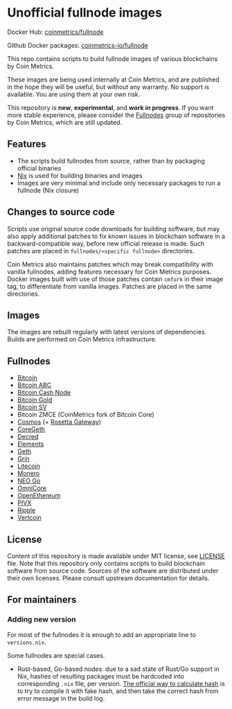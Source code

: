 # Unofficial fullnode images

Docker Hub: [coinmetrics/fullnode](https://hub.docker.com/r/coinmetrics/fullnode)

Github Docker packages: [coinmetrics-io/fullnode](https://github.com/coinmetrics-io/fullnode/packages)

This repo contains scripts to build fullnode images of various blockchains by Coin Metrics.

These images are being used internally at Coin Metrics, and are published in the hope they will be useful, but without any warranty.
No support is available. You are using them at your own risk.

This repository is **new**, **experimental**, and **work in progress**. If you want more stable experience, please consider the [Fullnodes](https://gitlab.com/coinmetrics/fullnodes) group of repositories by Coin Metrics, which are still updated.

## Features

* The scripts build fullnodes from source, rather than by packaging official binaries
* [Nix](https://nixos.org/nix/) is used for building binaries and images
* Images are very minimal and include only necessary packages to run a fullnode (Nix closure)

## Changes to source code

Scripts use original source code downloads for building software, but may also apply additional patches to fix known issues in blockchain software in a backward-compatible way, before new official release is made.
Such patches are placed in `fullnodes/<specific fullnode>` directories.

Coin Metrics also maintains patches which may break compatibility with vanilla fullnodes, adding features necessary for Coin Metrics purposes. Docker images built with use of those patches contain `cmfork` in their image tag, to differentiate from vanilla images. Patches are placed in the same directories.

## Images

The images are rebuilt regularly with latest versions of dependencies. Builds are performed on Coin Metrics infrastructure.

## Fullnodes

* [Bitcoin](https://bitcoincore.org/)
* [Bitcoin ABC](https://github.com/Bitcoin-ABC/bitcoin-abc)
* [Bitcoin Cash Node](https://gitlab.com/bitcoin-cash-node/bitcoin-cash-node)
* [Bitcoin Gold](https://github.com/BTCGPU/BTCGPU)
* [Bitcoin SV](https://bitcoinsv.io/)
* Bitcoin ZMCE (CoinMetrics fork of Bitcoin Core)
* [Cosmos](https://github.com/cosmos/gaia) (+ [Rosetta Gateway](https://github.com/tendermint/cosmos-rosetta-gateway))
* [CoreGeth](https://github.com/etclabscore/core-geth)
* [Decred](https://github.com/decred/dcrd)
* [Elements](https://github.com/ElementsProject/elements)
* [Geth](https://github.com/ethereum/go-ethereum)
* [Grin](https://github.com/mimblewimble/grin)
* [Litecoin](https://github.com/litecoin-project/litecoin)
* [Monero](https://github.com/monero-project/monero)
* [NEO Go](https://github.com/nspcc-dev/neo-go)
* [OmniCore](https://github.com/OmniLayer/omnicore)
* [OpenEthereum](https://github.com/openethereum/openethereum)
* [PIVX](https://github.com/PIVX-Project/PIVX)
* [Ripple](https://github.com/ripple/rippled)
* [Vertcoin](https://github.com/vertcoin-project/vertcoin-core)

## License

Content of this repository is made available under MIT license, see [LICENSE](LICENSE) file.
Note that this repository only contains scripts to build blockchain software from source code.
Sources of the software are distributed under their own licenses.
Please consult upstream documentation for details.

## For maintainers

### Adding new version

For most of the fullnodes it is enough to add an appropriate line to `versions.nix`.

Some fullnodes are special cases.

* Rust-based, Go-based nodes: due to a sad state of Rust/Go support in Nix, hashes of resulting packages must be hardcoded into corresponding `.nix` file, per version. [The official way to calculate hash](https://nixos.org/nixpkgs/manual/#compiling-rust-applications-with-cargo) is to try to compile it with fake hash, and then take the correct hash from error message in the build log.
